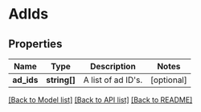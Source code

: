 # AdIds

## Properties
Name | Type | Description | Notes
------------ | ------------- | ------------- | -------------
**ad_ids** | **string[]** | A list of ad ID&#39;s. | [optional] 

[[Back to Model list]](../README.md#documentation-for-models) [[Back to API list]](../README.md#documentation-for-api-endpoints) [[Back to README]](../README.md)


